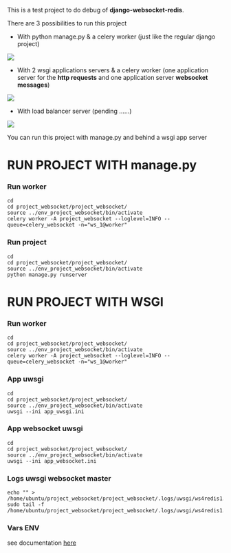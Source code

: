 This is a test project to do debug of **django-websocket-redis**.

There are 3 possibilities to run this project

- With python manage.py & a celery worker (just like the regular django project)

![](https://i.ibb.co/Qp6Nf8F/MANAGE.png)

- With 2 wsgi applications servers & a celery worker (one application server for the **http requests** and one application server **websocket messages**) 

![](https://i.ibb.co/ZKdHfbz/serverNG.png)

- With load balancer server (pending ......)

![](https://i.ibb.co/82mhxdd/UWSGI.png)


You can run this project with manage.py and behind a wsgi app server


# RUN PROJECT WITH manage.py


### Run worker

```
cd
cd project_websocket/project_websocket/
source ../env_project_websocket/bin/activate
celery worker -A project_websocket --loglevel=INFO --queue=celery_websocket -n="ws_1@worker"
```
### Run project

```
cd
cd project_websocket/project_websocket/
source ../env_project_websocket/bin/activate
python manage.py runserver
```

# RUN PROJECT WITH WSGI


### Run worker
```
cd
cd project_websocket/project_websocket/
source ../env_project_websocket/bin/activate
celery worker -A project_websocket --loglevel=INFO --queue=celery_websocket -n="ws_1@worker"
```

### App uwsgi

```
cd
cd project_websocket/project_websocket/
source ../env_project_websocket/bin/activate
uwsgi --ini app_uwsgi.ini
```

### App websocket uwsgi

```
cd
cd project_websocket/project_websocket/
source ../env_project_websocket/bin/activate
uwsgi --ini app_websocket.ini
```

### Logs uwsgi websocket master

```
echo "" > /home/ubuntu/project_websocket/project_websocket/.logs/uwsgi/ws4redis1.log
sudo tail -f /home/ubuntu/project_websocket/project_websocket/.logs/uwsgi/ws4redis1.log
```


### Vars ENV
see documentation [here](configs.md)